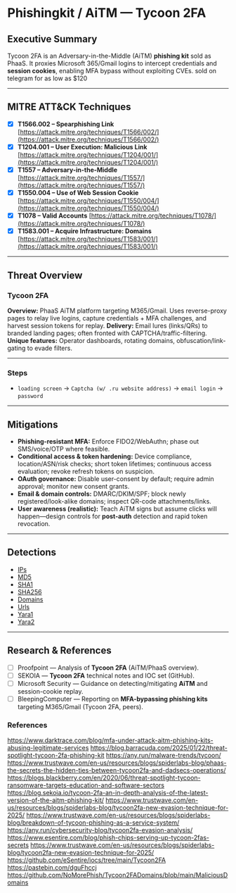 # Phishingkit / AiTM — **Tycoon 2FA**

## Executive Summary

Tycoon 2FA is an Adversary-in-the-Middle (AiTM) **phishing kit** sold as PhaaS. It proxies Microsoft 365/Gmail logins to intercept credentials and **session cookies**, enabling MFA bypass without exploiting CVEs. sold on telegram for as low as $120

---

## MITRE ATT\&CK Techniques

* [x] **T1566.002 – Spearphishing Link** [https://attack.mitre.org/techniques/T1566/002/](https://attack.mitre.org/techniques/T1566/002/)
* [x] **T1204.001 – User Execution: Malicious Link** [https://attack.mitre.org/techniques/T1204/001/](https://attack.mitre.org/techniques/T1204/001/)
* [x] **T1557 – Adversary-in-the-Middle** [https://attack.mitre.org/techniques/T1557/](https://attack.mitre.org/techniques/T1557/)
* [x] **T1550.004 – Use of Web Session Cookie** [https://attack.mitre.org/techniques/T1550/004/](https://attack.mitre.org/techniques/T1550/004/)
* [x] **T1078 – Valid Accounts** [https://attack.mitre.org/techniques/T1078/](https://attack.mitre.org/techniques/T1078/)
* [x] **T1583.001 – Acquire Infrastructure: Domains** [https://attack.mitre.org/techniques/T1583/001/](https://attack.mitre.org/techniques/T1583/001/)

---

## Threat Overview

### Tycoon 2FA

**Overview:** PhaaS AiTM platform targeting M365/Gmail. Uses reverse-proxy pages to relay live logins, capture credentials + MFA challenges, and harvest session tokens for replay.
**Delivery:** Email lures (links/QRs) to branded landing pages; often fronted with CAPTCHA/traffic-filtering.
**Unique features:** Operator dashboards, rotating domains, obfuscation/link-gating to evade filters.

---

### Steps

- `loading screen` -> `Captcha (w/ .ru website address)` -> `email login` -> `password`

---

## Mitigations

* **Phishing-resistant MFA:** Enforce FIDO2/WebAuthn; phase out SMS/voice/OTP where feasible.
* **Conditional access & token hardening:** Device compliance, location/ASN/risk checks; short token lifetimes; continuous access evaluation; revoke refresh tokens on suspicion.
* **OAuth governance:** Disable user-consent by default; require admin approval; monitor new consent grants.
* **Email & domain controls:** DMARC/DKIM/SPF; block newly registered/look-alike domains; inspect QR-code attachments/links.
* **User awareness (realistic):** Teach AiTM signs but assume clicks will happen—design controls for **post-auth** detection and rapid token revocation.

---

## Detections

* [IPs](https://github.com/Infinit3i/IOC-Detections/blob/2dcf0af99fb0258f2ae0b8549853588a4e49e5de/Phishingkit/Tycoon%202FA/Tycoon_2FA.ip)
* [MD5](https://github.com/Infinit3i/IOC-Detections/blob/2dcf0af99fb0258f2ae0b8549853588a4e49e5de/Phishingkit/Tycoon%202FA/Tycoon_2FA.md5)
* [SHA1](https://github.com/Infinit3i/IOC-Detections/blob/2dcf0af99fb0258f2ae0b8549853588a4e49e5de/Phishingkit/Tycoon%202FA/Tycoon_2FA.sha1)
* [SHA256](https://github.com/Infinit3i/IOC-Detections/blob/2dcf0af99fb0258f2ae0b8549853588a4e49e5de/Phishingkit/Tycoon%202FA/Tycoon_2FA.sha256)
* [Domains](https://github.com/Infinit3i/IOC-Detections/blob/99805f299cd0daf438ab8926a1ef9a62176edd82/Phishingkit/Tycoon%202FA/Tycoon_2FA.domain)
* [Urls](https://github.com/Infinit3i/IOC-Detections/blob/99805f299cd0daf438ab8926a1ef9a62176edd82/Phishingkit/Tycoon%202FA/Tycoon_2FA.url)
* [Yara1](https://github.com/Infinit3i/IOC-Detections/blob/99805f299cd0daf438ab8926a1ef9a62176edd82/Phishingkit/Tycoon%202FA/Tycoon%202FA%20Yara/Tycoon2FA_Invisible_Unicode_Obfuscation.yar)
* [Yara2](https://github.com/Infinit3i/IOC-Detections/blob/99805f299cd0daf438ab8926a1ef9a62176edd82/Phishingkit/Tycoon%202FA/Tycoon%202FA%20Yara/Tycoon_Phish_Landing_Page.yar)

---

## Research & References

* [ ] Proofpoint — Analysis of **Tycoon 2FA** (AiTM/PhaaS overview).
* [ ] SEKOIA — **Tycoon 2FA** technical notes and IOC set (GitHub).
* [ ] Microsoft Security — Guidance on detecting/mitigating **AiTM** and session-cookie replay.
* [ ] BleepingComputer — Reporting on **MFA-bypassing phishing kits** targeting M365/Gmail (Tycoon 2FA, peers).

### References

<https://www.darktrace.com/blog/mfa-under-attack-aitm-phishing-kits-abusing-legitimate-services>
<https://blog.barracuda.com/2025/01/22/threat-spotlight-tycoon-2fa-phishing-kit>
<https://any.run/malware-trends/tycoon/>
<https://www.trustwave.com/en-us/resources/blogs/spiderlabs-blog/phaas-the-secrets-the-hidden-ties-between-tycoon2fa-and-dadsecs-operations/>
<https://blogs.blackberry.com/en/2020/06/threat-spotlight-tycoon-ransomware-targets-education-and-software-sectors>
<https://blog.sekoia.io/tycoon-2fa-an-in-depth-analysis-of-the-latest-version-of-the-aitm-phishing-kit/>
<https://www.trustwave.com/en-us/resources/blogs/spiderlabs-blog/tycoon2fa-new-evasion-technique-for-2025/>
<https://www.trustwave.com/en-us/resources/blogs/spiderlabs-blog/breakdown-of-tycoon-phishing-as-a-service-system/>
<https://any.run/cybersecurity-blog/tycoon2fa-evasion-analysis/>
<https://www.esentire.com/blog/phish-chips-serving-up-tycoon-2fas-secrets>
<https://www.trustwave.com/en-us/resources/blogs/spiderlabs-blog/tycoon2fa-new-evasion-technique-for-2025/>
<https://github.com/eSentire/iocs/tree/main/Tycoon2FA>
https://pastebin.com/dguFhccj
https://github.com/NoMorePhish/Tycoon2FADomains/blob/main/MaliciousDomains